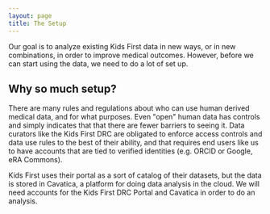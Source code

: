 ```yaml
---
layout: page
title: The Setup
---
```


Our goal is to analyze existing Kids First data in new ways,
or in new combinations, in order to improve medical outcomes. However,
before we can start using the data, we need to do a lot of set up.

Why so much setup?
------------------

There are many rules and regulations about who can
use human derived medical data, and for what purposes. Even
"open" human data has controls and simply indicates that that there are fewer barriers to seeing it. Data curators like
the Kids First DRC are obligated to enforce access controls and data use
rules to the best of their ability, and that requires end users like us
to have accounts that are tied to verified identities (e.g. ORCID or Google, eRA Commons).

Kids First uses their portal as a sort of catalog of their datasets, but
the data is stored in Cavatica, a platform for doing data analysis in the
cloud. We will need accounts for the Kids First
DRC Portal and Cavatica in order to do an analysis.


<!--Kids
First DRC maintains Whole Genome Sequences (WGS) and/or RNAseq data for
over 12,000 individuals. One type of file that stores genomic data like
this is called a bam file: a 	**B**inary sequence
**A**lignment **M**ap format file. We'll talk more
about file types later, but what is important here is that a bam file is
the smallest way to store alignment data.

A bam file for RNAseq from one
individual typically ranges from 15 to 30 *gigabytes*, while a WGS bam
file for one individual can be as many as 350GB. This does not include
all of the files that go with each bam file in order to make them
useable for analysis. As of early 2020, the Kids First overall dataset
is 1.31 *petabytes*. Since there is so much data, it needs to live in a
huge, dedicated compute space, and running an analysis generally
requires much more memory and storage than is available on an office
computer.
-->
